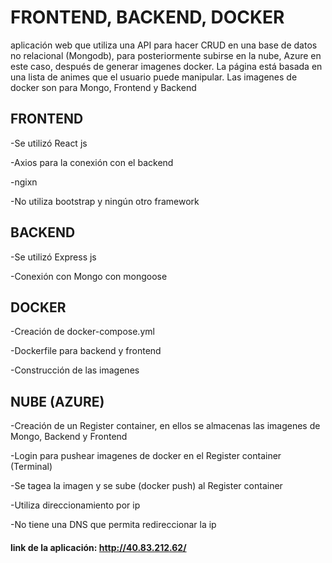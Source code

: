 # FRONTEND, BACKEND, DOCKER

aplicación web que utiliza una API para hacer CRUD en una base de datos no relacional (Mongodb), para posteriormente subirse en la nube, Azure en este caso, después de generar imagenes docker. La página está basada en una lista de animes que el usuario puede manipular.
Las imagenes de docker son para Mongo, Frontend y Backend


## FRONTEND

-Se utilizó React js

-Axios para la conexión con el backend

-ngixn

-No utiliza bootstrap y ningún otro framework


## BACKEND

-Se utilizó Express js

-Conexión con Mongo con mongoose


## DOCKER

-Creación de docker-compose.yml

-Dockerfile para backend y frontend

-Construcción de las imagenes


## NUBE (AZURE)

-Creación de un Register container, en ellos se almacenas las imagenes de Mongo, Backend y Frontend

-Login para pushear imagenes de docker en el Register container (Terminal)

-Se tagea la imagen y se sube (docker push) al Register container

-Utiliza direccionamiento por ip

-No tiene una DNS que permita redireccionar la ip

#### link de la aplicación: http://40.83.212.62/


